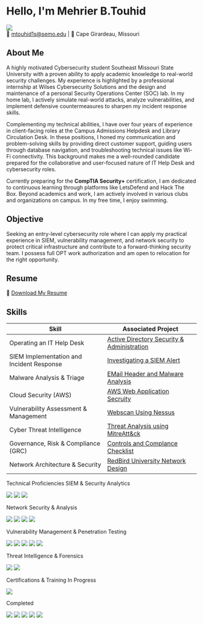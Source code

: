 # Hello, I'm Mehrier B.Touhid  
<a href="https://www.linkedin.com/in/mehrier/"><img src="https://img.shields.io/badge/-LinkedIn-0072b1?&style=for-the-badge&logo=linkedin&logoColor=white" /></a>  
📧 mtouhid1s@semo.edu | 📍 Cape Girardeau, Missouri  

## About Me

A highly motivated Cybersecurity student Southeast Missouri State University with a proven ability to apply academic knowledge to real-world security challenges. My experience is highlighted by a professional internship at Wilses Cybersecurity Solutions and the design and maintenance of a personal Security Operations Center (SOC) lab. In my home lab, I actively simulate real-world attacks, analyze vulnerabilities, and implement defensive countermeasures to sharpen my incident response skills.

Complementing my technical abilities, I have over four years of experience in client-facing roles at the Campus Admissions Helpdesk and Library Circulation Desk. In these positions, I honed my communication and problem-solving skills by providing direct customer support, guiding users through database navigation, and troubleshooting technical issues like Wi-Fi connectivity. This background makes me a well-rounded candidate prepared for the collaborative and user-focused nature of IT Help Desk and cybersecurity roles.

Currently preparing for the **CompTIA Security+** certification, I am dedicated to continuous learning through platforms like LetsDefend and Hack The Box.
Beyond academics and work, I am actively involved in various clubs and organizations on campus. In my free time, I enjoy swimming.

## Objective  
Seeking an entry-level cybersecurity role where I can apply my practical experience in SIEM, vulnerability management, and network security to protect critical infrastructure and contribute to a forward-thinking security team. I possess full OPT work authorization and am open to relocation for the right opportunity.
## Resume  
📄 [Download My Resume](LINK_TO_YOUR_RESUME)  

## Skills  

| Skill                                         | Associated Project         |
|-----------------------------------------------|----------------------------|
| Operating an IT Help Desk     | [Active Directory Security & Administration](https://github.com/Mehrier24/Active-Directory-Administration-Security-.git) |
| SIEM Implementation and Incident Response      | [Investigating a SIEM Alert](https://github.com/Mehrier24/Investigating-a-Siem-Alert-.git) |
| Malware Analysis & Triage | [EMail Header and Malware Analysis ](https://github.com/Mehrier24/Email-Malware-Analysis-.git) |
|  Cloud Security (AWS)  | [AWS Web Application Secruity  ](https://github.com/Mehrier24/AWS-Security-.git) |
|  Vulnerability Assessment & Management    | [Webscan Using Nessus ](https://github.com/Mehrier24/WEBSCAN-.git) |
|   Cyber Threat Intelligence    | [Threat Analysis using  MitreAtt&ck](https://github.com/Mehrier24/MITRE-ATT-CK-Threat-Analysis-.git) |
| Governance, Risk & Compliance (GRC)                                      | [Controls and Complance Checklist ](https://github.com/Mehrier24/Security-Audit) |
|  Network Architecture & Security                            | [RedBird University Network Design ](https://github.com/Mehrier24/Redbird-University-Network-Design-.git) |


Technical Proficiencies
SIEM & Security Analytics
<div>
<a href="https://www.splunk.com/"><img src="https://img.shields.io/badge/-Splunk-000000?&style=for-the-badge&logo=Splunk&logoColor=white" /></a>
<a href="https://www.elastic.co/"><img src="https://img.shields.io/badge/-Elastic_Stack-005571?&style=for-the-badge&logo=Elastic&logoColor=white" /></a>
<a href="https://www.ibm.com/security/qradar"><img src="https://img.shields.io/badge/-IBM_QRadar-1F70C1?&style=for-the-badge&logo=IBM&logoColor=white" /></a>
</div>

Network Security & Analysis
<div>
<a href="https://www.wireshark.org/"><img src="https://img.shields.io/badge/-Wireshark-1679A7?&style=for-the-badge&logo=Wireshark&logoColor=white" /></a>
<a href="https://suricata.io/"><img src="https://img.shields.io/badge/-Suricata-EF3B2D?&style=for-the-badge&logo=Suricata&logoColor=white" /></a>
<a href="https://zeek.org/"><img src="https://img.shields.io/badge/-Zeek-777BB4?&style=for-the-badge&logo=Zeek&logoColor=white" /></a>
<a href="https://www.snort.org/"><img src="https://img.shields.io/badge/-Snort-FF0000?&style=for-the-badge&logo=Snort&logoColor=white" /></a>
</div>

Vulnerability Management & Penetration Testing
<div>
<a href="https://www.kali.org/"><img src="https://img.shields.io/badge/-Kali_Linux-557C94?&style=for-the-badge&logo=Kali-Linux&logoColor=white" /></a>
<a href="https://www.tenable.com/products/nessus"><img src="https://img.shields.io/badge/-Nessus-222222?&style=for-the-badge&logo=nessus&logoColor=white" /></a>
<a href="https://nmap.org/"><img src="https://img.shields.io/badge/-Nmap-0040FF?&style=for-the-badge&logo=Nmap&logoColor=white" /></a>
<a href="https://portswigger.net/burp"><img src="https://img.shields.io/badge/-Burp_Suite-FF5733?&style=for-the-badge&logo=Burp-Suite&logoColor=white" /></a>
<a href="https://www.metasploit.com/"><img src="https://img.shields.io/badge/-Metasploit-222222?&style=for-the-badge&logo=Metasploit&logoColor=white" /></a>
</div>

Threat Intelligence & Forensics
<div>
<a href="https://www.maltego.com/"><img src="https://img.shields.io/badge/-Maltego-222222?&style=for-the-badge&logo=Maltego&logoColor=white" /></a>
<a href="https://www.cyberchef.io/"><img src="https://img.shields.io/badge/-CyberChef-0066CC?&style=for-the-badge&logo=CyberChef&logoColor=white" /></a>
</div>


Certifications & Training
In Progress

<div>
<img src="https://img.shields.io/badge/-CompTIA_Security+-FF0000?&style=for-the-badge&logo=comptia&logoColor=white" />
</div>

Completed

<div>
<img src="https://img.shields.io/badge/-LetsDefend:_SOC_Analyst-5865F2?&style=for-the-badge&logoColor=white" />
<img src="https://img.shields.io/badge/-LetsDefend:_AWS_Security-5865F2?&style=for-the-badge&logoColor=white" />
<img src="https://img.shields.io/badge/-Cisco:_Intro_to_Networks-004E8C?&style=for-the-badge&logo=Cisco&logoColor=white" />
<img src="https://img.shields.io/badge/-Cisco:_Ethical_Hacking-008000?&style=for-the-badge&logo=Cisco&logoColor=white" />
<img src="https://img.shields.io/badge/-Google_Cybersecurity-4285F4?&style=for-the-badge&logo=Google&logoColor=white" />
</div>
